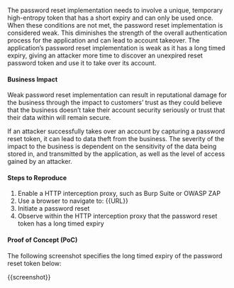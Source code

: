 The password reset implementation needs to involve a unique, temporary high-entropy token that has a short expiry and can only be used once. When these conditions are not met, the password reset implementation is  considered weak. This diminishes the strength of the overall authentication process for the application and can lead to account takeover. The application’s password reset implementation is weak as it has a long timed expiry, giving an attacker more time to discover an unexpired reset password token and use it to take over its account.

#### Business Impact

Weak password reset implementation can result in reputational damage for the business through the impact to customers’ trust as they could believe that the business doesn’t take their account security seriously or trust that their data within will remain secure.

If an attacker successfully takes over an account by capturing a password reset token, it can lead to data theft from the business. The severity of the impact to the business is dependent on the sensitivity of the data being stored in, and transmitted by the application, as well as the level of access gained by an attacker.

#### Steps to Reproduce

1. Enable a HTTP interception proxy, such as Burp Suite or OWASP ZAP
1. Use a browser to navigate to: {{URL}}
1. Initiate a password reset
1. Observe within the HTTP interception proxy that the password reset token has a long timed expiry

#### Proof of Concept (PoC)

The following screenshot specifies the long timed expiry of the password reset token below:

{{screenshot}}
